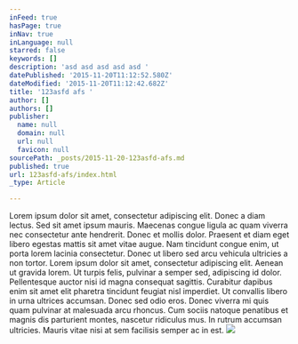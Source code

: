 ```yaml
---
inFeed: true
hasPage: true
inNav: true
inLanguage: null
starred: false
keywords: []
description: 'asd asd asd asd asd '
datePublished: '2015-11-20T11:12:52.580Z'
dateModified: '2015-11-20T11:12:42.682Z'
title: '123asfd afs '
author: []
authors: []
publisher:
  name: null
  domain: null
  url: null
  favicon: null
sourcePath: _posts/2015-11-20-123asfd-afs.md
published: true
url: 123asfd-afs/index.html
_type: Article

---
```

Lorem ipsum dolor sit amet, consectetur adipiscing elit. Donec a diam 
lectus. Sed sit amet ipsum mauris. Maecenas congue ligula ac quam 
viverra nec consectetur ante hendrerit. Donec et mollis dolor. Praesent 
et diam eget libero egestas mattis sit amet vitae augue. Nam tincidunt 
congue enim, ut porta lorem lacinia consectetur. Donec ut libero sed 
arcu vehicula ultricies a non tortor. Lorem ipsum dolor sit amet, 
consectetur adipiscing elit. Aenean ut gravida lorem. Ut turpis felis, 
pulvinar a semper sed, adipiscing id dolor. Pellentesque auctor nisi id 
magna consequat sagittis. Curabitur dapibus enim sit amet elit pharetra 
tincidunt feugiat nisl imperdiet. Ut convallis libero in urna ultrices 
accumsan. Donec sed odio eros. Donec viverra mi quis quam pulvinar at 
malesuada arcu rhoncus. Cum sociis natoque penatibus et magnis dis 
parturient montes, nascetur ridiculus mus. In rutrum accumsan ultricies.
Mauris vitae nisi at sem facilisis semper ac in est.
![](https://the-grid-user-content.s3-us-west-2.amazonaws.com/c0d40dd2-7476-4e07-96cf-ff2b51c38e8c.JPG)